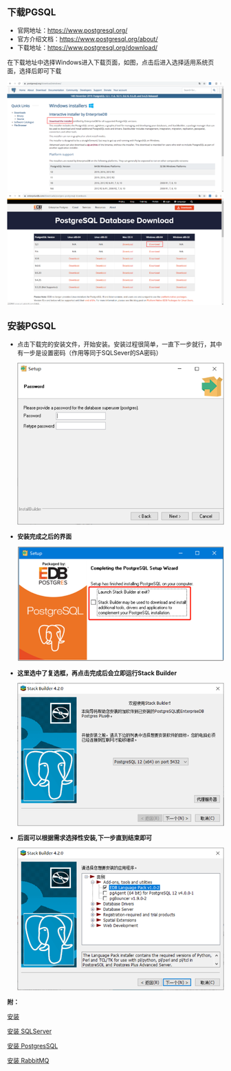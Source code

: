 ## 下载PGSQL

* 官网地址：https://www.postgresql.org/
* 官方介绍文档：https://www.postgresql.org/about/
* 下载地址：https://www.postgresql.org/download/

在下载地址中选择Windows进入下载页面，如图，点击后进入选择适用系统页面，选择后即可下载

![pg](/static/docimg/pg1.png)
![pg](/static/docimg/pg2.png)

## 安装PGSQL

* 点击下载完的安装文件，开始安装。安装过程很简单，一直下一步就行，其中有一步是设置密码（作用等同于SQLSever的SA密码）

  ![pg](/static/docimg/pg3.png)

* **安装完成之后的界面**

  ![pg](/static/docimg/pg4.png)

* **这里选中了复选框，再点击完成后会立即运行Stack Builder**

  ![pg](/static/docimg/pg5.png)

* **后面可以根据需求选择性安装,下一步直到结束即可**

  ![pg](/static/docimg/pg6.png)

**附：**

[安装](安装/安装.md)

[安装 SQLServer](安装/安装SQLServer.md)

[安装 PostgresSQL](安装/安装PostgresSQL.md)

[安装 RabbitMQ](安装/安装RabbitMQ.md)